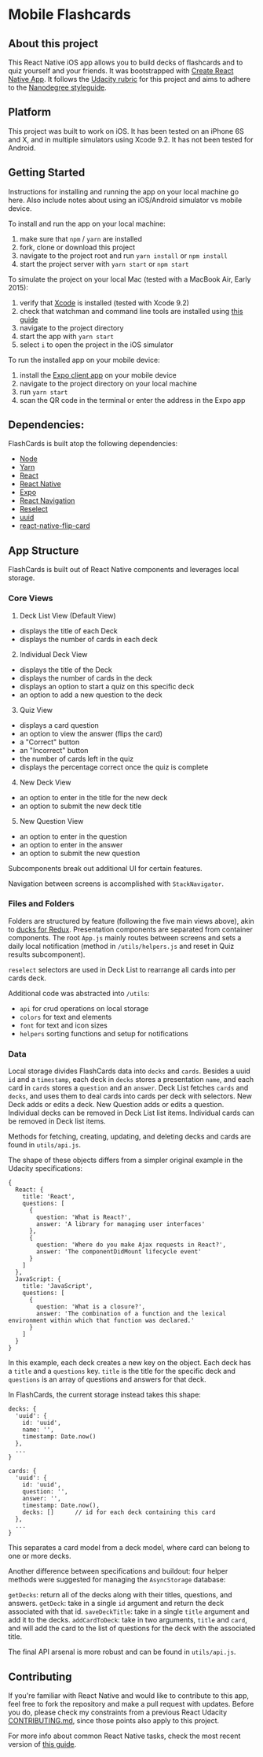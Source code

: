 # Mobile Flashcards

## About this project
This React Native iOS app allows you to build decks of flashcards and to quiz yourself and your friends. It was bootstrapped with [Create React Native App](https://github.com/react-community/create-react-native-app). It follows the [Udacity rubric](https://review.udacity.com/#!/rubrics/1021/view) for this project and aims to adhere to the [Nanodegree styleguide](http://udacity.github.io/frontend-nanodegree-styleguide/).

## Platform
This project was built to work on iOS. It has been tested on an iPhone 6S and X, and in multiple simulators using Xcode 9.2. It has not been tested for Android.

## Getting Started
Instructions for installing and running the app on your local machine go here. Also include notes about using an iOS/Android simulator vs mobile device.

To install and run the app on your local machine:
1. make sure that `npm` / `yarn` are installed
2. fork, clone or download this project
3. navigate to the project root and run `yarn install` or `npm install`
4. start the project server with `yarn start` or `npm start`

To simulate the project on your local Mac (tested with a MacBook Air, Early 2015):
1. verify that [Xcode](https://developer.apple.com/xcode/) is installed (tested with Xcode 9.2)
2. check that watchman and command line tools are installed using [this guide](https://facebook.github.io/react-native/docs/getting-started.html)
3. navigate to the project directory
4. start the app with `yarn start`
5. select `i` to open the project in the iOS simulator

To run the installed app on your mobile device:
1. install the [Expo client app](https://expo.io/) on your mobile device
2. navigate to the project directory on your local machine
3. run `yarn start`
4. scan the QR code in the terminal or enter the address in the Expo app

## Dependencies:
FlashCards is built atop the following dependencies:
- [Node](https://nodejs.org/)
- [Yarn](https://yarnpkg.com/)
- [React](https://github.com/facebook/react)
- [React Native](https://github.com/facebook/react-native)
- [Expo](https://expo.io/)
- [React Navigation](https://github.com/react-community/react-navigation)
- [Reselect](https://github.com/reactjs/reselect)
- [uuid](https://www.npmjs.com/package/uuid)
- [react-native-flip-card](https://github.com/moschan/react-native-flip-card)

## App Structure
FlashCards is built out of React Native components and leverages local storage.

### Core Views
1. Deck List View (Default View)
  - displays the title of each Deck
  - displays the number of cards in each deck
2. Individual Deck View
  - displays the title of the Deck
  - displays the number of cards in the deck
  - displays an option to start a quiz on this specific deck
  - an option to add a new question to the deck
3. Quiz View
  - displays a card question
  - an option to view the answer (flips the card)
  - a "Correct" button
  - an "Incorrect" button
  - the number of cards left in the quiz
  - displays the percentage correct once the quiz is complete
4. New Deck View
  - an option to enter in the title for the new deck
  - an option to submit the new deck title
5. New Question View
  - an option to enter in the question
  - an option to enter in the answer
  - an option to submit the new question

Subcomponents break out additional UI for certain features.

Navigation between screens is accomplished with `StackNavigator`.

### Files and Folders
Folders are structured by feature (following the five main views above), akin to [ducks for Redux](https://medium.freecodecamp.org/scaling-your-redux-app-with-ducks-6115955638be). Presentation components are separated from container components. The root `App.js` mainly routes between screens and sets a daily local notification (method in `/utils/helpers.js` and reset in Quiz results subcomponent).

`reselect` selectors are used in Deck List to rearrange all cards into per cards deck.

Additional code was abstracted into `/utils`:
- `api` for crud operations on local storage
- `colors` for text and elements
- `font` for text and icon sizes
- `helpers` sorting functions and setup for notifications

### Data
Local storage divides FlashCards data into `decks` and `cards`. Besides a uuid `id` and a `timestamp`, each deck in `decks` stores a presentation `name`, and each card in `cards` stores a `question` and an `answer`. Deck List fetches `cards` and `decks`, and uses them to deal cards into cards per deck with selectors. New Deck adds or edits a deck. New Question adds or edits a question. Individual decks can be removed in Deck List list items. Individual cards can be removed in Deck list items.

Methods for fetching, creating, updating, and deleting decks and cards are found in `utils/api.js`.

The shape of these objects differs from a simpler original example in the Udacity specifications:

```
{
  React: {
    title: 'React',
    questions: [
      {
        question: 'What is React?',
        answer: 'A library for managing user interfaces'
      },
      {
        question: 'Where do you make Ajax requests in React?',
        answer: 'The componentDidMount lifecycle event'
      }
    ]
  },
  JavaScript: {
    title: 'JavaScript',
    questions: [
      {
        question: 'What is a closure?',
        answer: 'The combination of a function and the lexical environment within which that function was declared.'
      }
    ]
  }
}
```

In this example, each deck creates a new key on the object. Each deck has a `title` and a `questions` key. `title` is the title for the specific deck and `questions` is an array of questions and answers for that deck.

In FlashCards, the current storage instead takes this shape:

```
decks: {
  'uuid': {
    id: 'uuid',
    name: '',
    timestamp: Date.now()
  },
  ...
}

cards: {
  'uuid': {
    id: 'uuid',
    question: '',
    answer: '',
    timestamp: Date.now(),
    decks: []      // id for each deck containing this card
  },
  ...
}
```

This separates a card model from a deck model, where card can belong to one or more decks.

Another difference between specifications and buildout: four helper methods were suggested for managing the `AsyncStorage` database:

`getDecks`: return all of the decks along with their titles, questions, and answers. 
`getDeck`: take in a single `id` argument and return the deck associated with that id. 
`saveDeckTitle`: take in a single `title` argument and add it to the decks. 
`addCardToDeck`: take in two arguments, `title` and `card`, and will add the card to the list of questions for the deck with the associated title.

The final API arsenal is more robust and can be found in `utils/api.js`.

## Contributing

If you're familiar with React Native and would like to contribute to this app, feel free to fork the repository and make a pull request with updates. Before you do, please check my constraints from a previous React Udacity [CONTRIBUTING.md](https://github.com/Botmasher/reactnd-myreads/blob/master/CONTRIBUTING.md), since those points also apply to this project.

For more info about common React Native tasks, check the most recent version of [this guide](https://github.com/react-community/create-react-native-app/blob/master/react-native-scripts/template/README.md).

